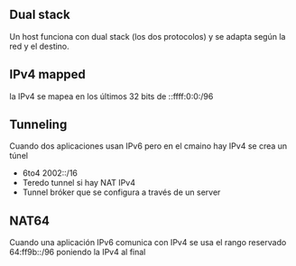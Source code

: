 ## Dual stack

Un host funciona con dual stack (los dos protocolos) y se adapta según la red y el destino.

## IPv4 mapped

la IPv4 se mapea en los últimos 32 bits de ::ffff:0:0:/96

## Tunneling

Cuando dos aplicaciones usan IPv6 pero en el cmaino hay IPv4 se crea un túnel

- 6to4 2002::/16
- Teredo tunnel si hay NAT IPv4
- Tunnel bróker que se configura a través de un server

## NAT64

Cuando una aplicación IPv6 comunica con IPv4 se usa el rango reservado 64:ff9b::/96 poniendo la IPv4 al final